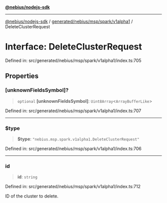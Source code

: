 [**@nebius/nodejs-sdk**](../../../../../../README.md)

***

[@nebius/nodejs-sdk](../../../../../../README.md) / [generated/nebius/msp/spark/v1alpha1](../README.md) / DeleteClusterRequest

# Interface: DeleteClusterRequest

Defined in: src/generated/nebius/msp/spark/v1alpha1/index.ts:705

## Properties

### \[unknownFieldsSymbol\]?

> `optional` **\[unknownFieldsSymbol\]**: `Uint8Array`\<`ArrayBufferLike`\>

Defined in: src/generated/nebius/msp/spark/v1alpha1/index.ts:707

***

### $type

> **$type**: `"nebius.msp.spark.v1alpha1.DeleteClusterRequest"`

Defined in: src/generated/nebius/msp/spark/v1alpha1/index.ts:706

***

### id

> **id**: `string`

Defined in: src/generated/nebius/msp/spark/v1alpha1/index.ts:712

ID of the cluster to delete.

